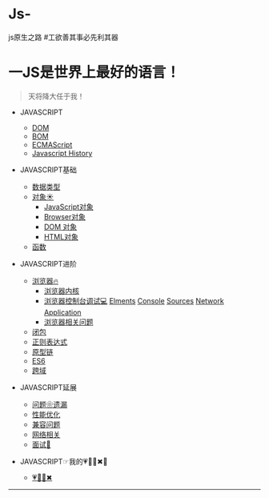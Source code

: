 # Js-
js原生之路
#工欲善其事必先利其器

一JS是世界上最好的语言！
===
>天将降大任于我！
* JAVASCRIPT
   * [DOM](https://github.com/TUARAN/tarsJs/blob/master/DOM.md)
   * [BOM](https://github.com/TUARAN/tarsJs/blob/master/BOM.md)
   * [ECMAScript](https://github.com/TUARAN/tarsJs/blob/master/ECMAScript.md)
   * [Javascript History](https://github.com/TUARAN/tarsJs/blob/master/JAVASCRIPT/Javascipt%20History.md)


* JAVASCRIPT基础
   * [数据类型](https://github.com/TUARAN/tarsJs/blob/master/基本类型引用类型.md)
   * [对象☀]()
      * [JavaScript对象]()
      * [Browser对象]()
      * [DOM 对象]()
      * [HTML对象]()
   * [函数]()

* JAVASCRIPT进阶
   * [浏览器🔥]()
      * [浏览器内核]()
      * [浏览器控制台调试💻](https://github.com/TUARAN/tarsJs/blob/master/JAVASCRIPT进阶/浏览器/浏览器控制台调试)
            [Elments](https://github.com/TUARAN/tarsJs/blob/master/JAVASCRIPT进阶/浏览器/浏览器控制台调试/Elments.md)
            [Console]()
            [Sources]()
            [Network](https://github.com/TUARAN/tarsJs/blob/master/JAVASCRIPT进阶/浏览器/浏览器控制台调试/Network.md)
            [Application]()
      * [浏览器相关问题]()		
   * [闭包]()
   * [正则表达式]()
   * [原型链]()
   * [ES6]()
   * [跨域]()

* JAVASCRIPT延展
   * [问题❀遗漏]()
   * [性能优化](https://github.com/TUARAN/tarsJs/blob/master/JAVASCRIPT延展/js优化.md)
   * [兼容问题]()
   * [网络相关]()
   * [面试🍜]()

* JAVASCRIPT☞我的💗🦌💪✖🚌
   * [💗🦌💪✖](https://github.com/TUARAN/tarsJs/blob/master/❤🦌💪✖.md)

- - -

